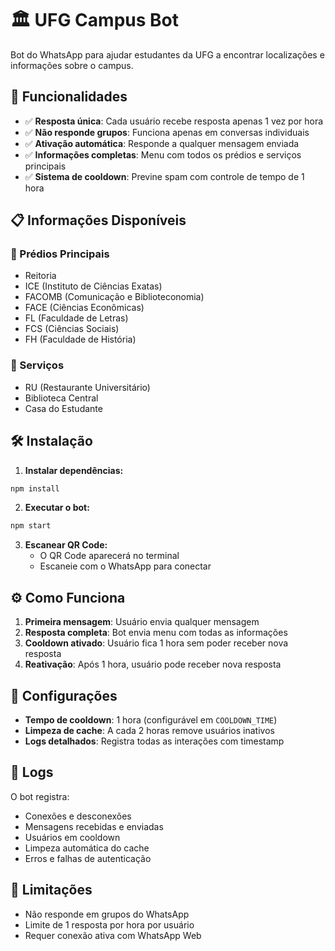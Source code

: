 # 🏛️ UFG Campus Bot

Bot do WhatsApp para ajudar estudantes da UFG a encontrar localizações e informações sobre o campus.

## 🚀 Funcionalidades

- ✅ **Resposta única**: Cada usuário recebe resposta apenas 1 vez por hora
- ✅ **Não responde grupos**: Funciona apenas em conversas individuais
- ✅ **Ativação automática**: Responde a qualquer mensagem enviada
- ✅ **Informações completas**: Menu com todos os prédios e serviços principais
- ✅ **Sistema de cooldown**: Previne spam com controle de tempo de 1 hora

## 📋 Informações Disponíveis

### 🏢 Prédios Principais
- Reitoria
- ICE (Instituto de Ciências Exatas)
- FACOMB (Comunicação e Biblioteconomia)
- FACE (Ciências Econômicas)
- FL (Faculdade de Letras)
- FCS (Ciências Sociais)
- FH (Faculdade de História)

### 🏥 Serviços
- RU (Restaurante Universitário)
- Biblioteca Central
- Casa do Estudante

## 🛠️ Instalação

1. **Instalar dependências:**

```bash
npm install
```

2. **Executar o bot:**
```bash
npm start
```

3. **Escanear QR Code:**
   - O QR Code aparecerá no terminal
   - Escaneie com o WhatsApp para conectar

## ⚙️ Como Funciona

1. **Primeira mensagem**: Usuário envia qualquer mensagem
2. **Resposta completa**: Bot envia menu com todas as informações
3. **Cooldown ativado**: Usuário fica 1 hora sem poder receber nova resposta
4. **Reativação**: Após 1 hora, usuário pode receber nova resposta

## 🔧 Configurações

- **Tempo de cooldown**: 1 hora (configurável em `COOLDOWN_TIME`)
- **Limpeza de cache**: A cada 2 horas remove usuários inativos
- **Logs detalhados**: Registra todas as interações com timestamp

## 📝 Logs

O bot registra:
- Conexões e desconexões
- Mensagens recebidas e enviadas
- Usuários em cooldown
- Limpeza automática do cache
- Erros e falhas de autenticação

## 🚫 Limitações

- Não responde em grupos do WhatsApp
- Limite de 1 resposta por hora por usuário
- Requer conexão ativa com WhatsApp Web

